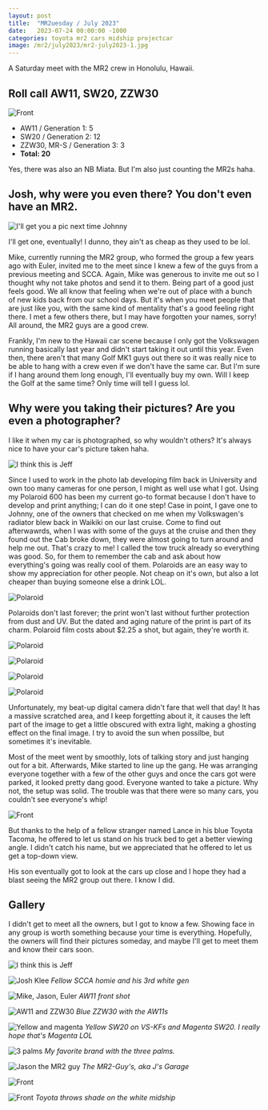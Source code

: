 ```yaml
---
layout: post
title:  "MR2uesday / July 2023"
date:   2023-07-24 00:00:00 -1000
categories: toyota mr2 cars midship projectcar
image: /mr2/july2023/mr2-july2023-1.jpg
---
```


A Saturday meet with the MR2 crew in Honolulu, Hawaii.

## Roll call AW11, SW20, ZZW30

![Front](https://www.sudoyashi.com/assets/img/mr2/july2023/mr2-july2023-16.jpg)

- AW11 / Generation 1: 5
- SW20 / Generation 2: 12
- ZZW30, MR-S / Generation 3: 3
- **Total: 20**

Yes, there was also an NB Miata. But I'm also just counting the MR2s haha.

## Josh, why were you even there? You don't even have an MR2.

![I'll get you a pic next time Johnny](https://www.sudoyashi.com/assets/img/mr2/july2023/mr2-july2023-5.jpg)

I'll get one, eventually! I dunno, they ain't as cheap as they used to be lol.

Mike, currently running the MR2 group, who formed the group a few years ago with Euler, invited me to the meet since I knew a few of the guys from a previous meeting and SCCA. Again, Mike was generous to invite me out so I thought why not take photos and send it to them. Being part of a good just feels good. We all know that feeling when we're out of place with a bunch of new kids back from our school days. But it's when you meet people that are just like you, with the same kind of mentality that's a good feeling right there. I met a few others there, but I may have forgotten your names, sorry! All around, the MR2 guys are a good crew.

Frankly, I'm new to the Hawaii car scene because I only got the Volkswagen running basically last year and didn't start taking it out until this year. Even then, there aren't that many Golf MK1 guys out there so it was really nice to be able to hang with a crew even if we don't have the same car. But I'm sure if I hang around them long enough, I'll eventually buy my own. Will I keep the Golf at the same time? Only time will tell I guess lol.

## Why were you taking their pictures? Are you even a photographer?

I like it when my car is photographed, so why wouldn't others? It's always nice to have your car's picture taken haha.

![I think this is Jeff](https://www.sudoyashi.com/assets/img/mr2/july2023/mr2-july2023-3.jpg)

Since I used to work in the photo lab developing film back in University and own too many cameras for one person, I might as well use what I got. Using my Polaroid 600 has been my current go-to format because I don't have to develop and print anything; I can do it one step! Case in point, I gave one to Johnny, one of the owners that checked on me when my Volkswagen's radiator blew back in Waikiki on our last cruise.  Come to find out afterwawrds, when I was with some of the guys at the cruise and then they found out the Cab broke down, they were almost going to turn around and help me out. That's crazy to me! I called the tow truck already so everything was good. So, for them to remember the cab and ask about how everything's going was really cool of them. Polaroids are an easy way to show my appreciation for other people. Not cheap on it's own, but also a lot cheaper than buying someone else a drink LOL.

![Polaroid](https://www.sudoyashi.com/assets/img/mr2/july2023/mr2-july2023-polaroid-1.JPG)

Polaroids don't last forever; the print won't last without further protection from dust and UV. But the dated and aging nature of the print is part of its charm. Polaroid film costs about $2.25 a shot, but again, they're worth it.

![Polaroid](https://www.sudoyashi.com/assets/img/mr2/july2023/mr2-july2023-polaroid-2.JPG)

![Polaroid](https://www.sudoyashi.com/assets/img/mr2/july2023/mr2-july2023-polaroid-3.JPG)

![Polaroid](https://www.sudoyashi.com/assets/img/mr2/july2023/mr2-july2023-polaroid-4.JPG)

![Polaroid](https://www.sudoyashi.com/assets/img/mr2/july2023/mr2-july2023-polaroid-5.JPG)

Unfortunately, my beat-up digital camera didn't fare that well that day! It has a massive scratched area, and I keep forgetting about it, it causes the left part of the image to get a little obscured with extra light, making a ghosting effect on the final image. I try to avoid the sun when possilbe, but sometimes it's inevitable.

Most of the meet went by smoothly, lots of talking story and just hanging out for a bit. Afterwards, Mike started to line up the gang. He was arranging everyone together with a few of the other guys and once the cars got were parked, it looked pretty dang good. Everyone wanted to take a picture. Why not, the setup was solid. The trouble was that there were so many cars, you couldn't see everyone's whip!

![Front](https://www.sudoyashi.com/assets/img/mr2/july2023/mr2-july2023-13.jpg)

But thanks to the help of a fellow stranger named Lance in his blue Toyota Tacoma, he offered to let us stand on his truck bed to get a better viewing angle. I didn't catch his name, but we appreciated that he offered to let us get a top-down view.

His son eventually got to look at the cars up close and I hope they had a blast seeing the MR2 group out there. I know I did.

## Gallery

I didn't get to meet all the owners, but I got to know a few. Showing face in any group is worth something because your time is everything. Hopefully, the owners will find their pictures someday, and maybe I'll get to meet them and know their cars soon.

![I think this is Jeff](https://www.sudoyashi.com/assets/img/mr2/july2023/mr2-july2023-2.jpg)

![Josh Klee](https://www.sudoyashi.com/assets/img/mr2/july2023/mr2-july2023-4.jpg)
*Fellow SCCA homie and his 3rd white gen*

![Mike, Jason, Euler](https://www.sudoyashi.com/assets/img/mr2/july2023/mr2-july2023-6.jpg)
*AW11 front shot*

![AW11 and ZZW30](https://www.sudoyashi.com/assets/img/mr2/july2023/mr2-july2023-7.jpg)
*Blue ZZW30 with the AW11s*

![Yellow and magenta](https://www.sudoyashi.com/assets/img/mr2/july2023/mr2-july2023-3.jpg)
*Yellow SW20 on VS-KFs and Magenta SW20. I really hope that's Magenta LOL*

![3 palms](https://www.sudoyashi.com/assets/img/mr2/july2023/mr2-july2023-8.jpg)
*My favorite brand with the three palms.*

![Jason the MR2 guy](https://www.sudoyashi.com/assets/img/mr2/july2023/mr2-july2023-10.jpg)
*The MR2-Guy's, aka J's Garage*

![Front](https://www.sudoyashi.com/assets/img/mr2/july2023/mr2-july2023-11.jpg)

![Front](https://www.sudoyashi.com/assets/img/mr2/july2023/mr2-july2023-20.jpg)
*Toyota throws shade on the white midship*